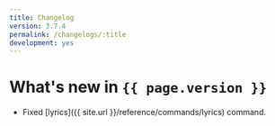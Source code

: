 ```yaml
---
title: Changelog
version: 3.7.4
permalink: /changelogs/:title
development: yes
---
```


# What's new in `{{ page.version }}`
- Fixed [lyrics]({{ site.url }}/reference/commands/lyrics) command.
